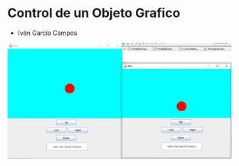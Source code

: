 # Control de un Objeto Grafico

* Iván García Campos

<img src="https://github.com/alu0100693737/Control-Objeto-Grafico-Java/blob/master/ControlBola/bolapai.JPG" width="800">
